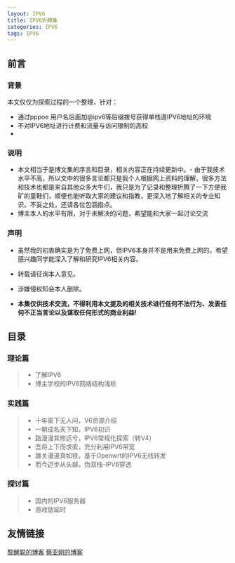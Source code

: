 ```yaml
---
layout: IPV6
title: IPV6折腾集
categories: IPV6
tags: IPV6
---
```


## 前言

### 背景

本文仅仅为探索过程的一个整理，针对：

- 通过pppoe 用户名后面加@ipv6等后缀拨号获得单栈道IPV6地址的环境
- 不对IPV6地址进行计费和流量与访问限制的高校
- 
### 说明

- 本文相当于是博文集的序言和目录，相关内容正在持续更新中。- 由于我技术水平不高，所以文中的很多言论都只是我个人根据网上资料的理解，很多方法和技术也都是来自其他众多大牛们，我只是为了记录和整理折腾了一下方便我矿的童鞋们，顺便也能听取大家的建议和指教，更深入地了解相关的专业知识。不妥之处，还请各位包涵指点。
- 博主本人的水平有限，对于未解决的问题，希望能和大家一起讨论交流


### 声明
- 虽然我的初衷确实是为了免费上网，但IPV6本身并不是用来免费上网的。希望感兴趣同学能深入了解和研究IPV6相关内容。
- 转载请征询本人意见。
- 涉嫌侵权知会本人删除。


- **本集仅供技术交流，不得利用本文提及的相关技术进行任何不法行为、发表任何不正当言论以及谋取任何形式的商业利益!**


## 目录
### 理论篇

> - 了解IPV6
> - 博主学校的IPV6网络结构浅析

### 实践篇

> - 十年窗下无人问，V6资源介绍
> - 一朝成名天下知，IPV6初识
> - 路漫漫其修远兮，IPV6常规化探索（转V4）
> - 吾将上下而求索，充分利用IPV6带宽
> - 雄关漫道真如铁，基于Openwrt的IPV6无线转发
> - 而今迈步从头越，伪双栈-IPV6穿透

### 探讨篇
> - 国内的IPV6服务器
> - 游戏低延时

## 友情链接

[黎醒聪的博客](http://lixingcong.github.io)
[蔡亚刚的博客](http://ygcaicn.github.io)
